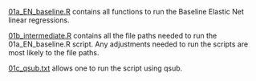 [01a_EN_baseline.R](https://github.com/chrisnguyen11/TOPMed-Expression/blob/master/Building-TOPMed-Models/01a_EN_baseline.R) contains all functions to run the Baseline Elastic Net linear regressions. 

[01b_intermediate.R](https://github.com/chrisnguyen11/TOPMed-Expression/blob/master/Building-TOPMed-Models/01b_intermediate.R) contains all the file paths needed to run the 01a_EN_baseline.R script. Any adjustments needed to run the scripts are most likely to the file paths. 

[01c_qsub.txt](https://github.com/chrisnguyen11/TOPMed-Expression/blob/master/Building-TOPMed-Models/01c_qsub.txt) allows one to run the script using qsub.
